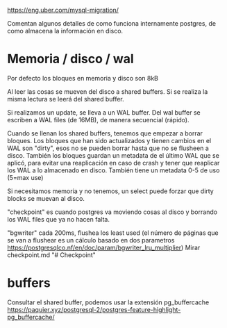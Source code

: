 https://eng.uber.com/mysql-migration/

Comentan algunos detalles de como funciona internamente postgres, de como almacena la información en disco.


# Memoria / disco / wal
Por defecto los bloques en memoria y disco son 8kB

Al leer las cosas se mueven del disco a shared buffers.
Si se realiza la misma lectura se leerá del shared buffer.

Si realizamos un update, se lleva a un WAL buffer.
Del wal buffer se escriben a WAL files (de 16MB), de manera secuencial (rápido).

Cuando se llenan los shared buffers, tenemos que empezar a borrar bloques.
Los bloques que han sido actualizados y tienen cambios en el WAL son "dirty", esos no se pueden borrar hasta que no se flusheen a disco.
También los bloques guardan un metadata de el último WAL que se aplicó, para evitar una reaplicación en caso de crash y tener que reaplicar los WAL a lo almacenado en disco.
También tiene un metadata 0-5 de uso (5=max use)

Si necesitamos memoria y no tenemos, un select puede forzar que dirty blocks se muevan al disco.

"checkpoint" es cuando postgres va moviendo cosas al disco y borrando los WAL files que ya no hacen falta.

"bgwriter" cada 200ms, flushea los least used (el número de páginas que se van a flushear es un cálculo basado en dos parametros https://postgresqlco.nf/en/doc/param/bgwriter_lru_multiplier)
Mirar checkpoint.md "# Checkpoint"


# buffers
Consultar el shared buffer, podemos usar la extensión pg_buffercache
https://paquier.xyz/postgresql-2/postgres-feature-highlight-pg_buffercache/
